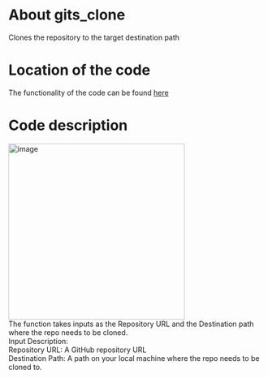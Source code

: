 # About gits_clone

Clones the repository to the target destination path

# Location of the code

The functionality of the code can be found [here](https://github.com/psvkaushik/Group50_Proj2/blob/main/src/gits_clone.py)

# Code description

<img width="347" alt="image" src="https://github.com/psvkaushik/Group50_Proj2/assets/144864099/456e4b02-e434-4053-a94d-1cc1900bed96">\
The function takes inputs as the Repository URL and the Destination path where the repo needs to be cloned.\
Input Description:\
Repository URL: A GitHub repository URL\
Destination Path: A path on your local machine where the repo needs to be cloned to.
